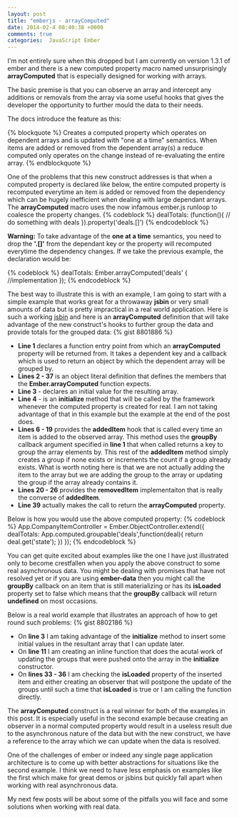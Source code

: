 ```yaml
---
layout: post
title: "emberjs - arrayComputed"
date: 2014-02-4 08:40:38 +0000
comments: true
categories:  JavaScript Ember
---
```

I'm not entirely sure when this dropped but I am currently on version 1.3.1 of ember and there is a new computed property macro named unsurprisingly **arrayComputed** that is especially designed for working with arrays.  

The basic premise is that you can observe an array and intercept any additions or removals from the array via some useful hooks that gives the developer the opportunity to further mould the data to their needs.

The docs introduce the feature as this:

{% blockquote %}
Creates a computed property which operates on dependent arrays and
  is updated with "one at a time" semantics. When items are added or
  removed from the dependent array(s) a reduce computed only operates
  on the change instead of re-evaluating the entire array.
{% endblockquote %}

One of the problems that this new construct addresses is that when a computed property is declared like below, the entire computed property is recomputed everytime an item is added or removed from the dependency which can be hugely inefficient when dealing with large dependant arrays.  The **arrayComputed** macro uses the now infamous ember.js runloop to coalesce the property changes.
{% codeblock %}
dealTotals: (function(){
	// do something with deals
}).property('deals.[]')
{% endcodeblock %} 

**Warning:** To take advantage of the **one at a time** semantics, you need to drop the **'.[]'** from the dependant key or the property will recomputed everytime the dependency changes.  If we take the previous example, the declaration would be:

{% codeblock %}
dealTotals: Ember.arrayComputed('deals' {
	//implementation
});
{% endcodeblock %}

The best way to illustrate this is with an example, I am going to start with a simple example that works great for a throwaway **jsbin** or very small amounts of data but is pretty impractical in a real world application.  Here is such a working <a href="http://jsbin.com/ilosel/39/edit" target="_blank">jsbin</a> and here is an **arrayComputed** definition that will take advantage of the new construct's hooks to further group the data and provide totals for the grouped data:
{% gist 8801886 %}
- **Line 1** declares a function entry point from which an **arrayComputed** property will be returned from.  It takes a dependent key and a callback which is used to return an object by which the dependent array will be grouped by.
- **Lines 2 - 37** is an object literal definition that defines the members that the **Ember.arrayComputed** function expects.
- **Line 3** - declares an initial value for the resulting array.
- **Line 4** - is an **initialize** method that will be called by the framework whenever the computed property is created for real.  I am not taking advantage of that in this example but the example at the end of the post does.
- **Lines 6 - 19** provides the **addedItem** hook that is called every time an item is added to the observed array.  This method uses the **groupBy** callback argument specified in **line 1** that when called returns a key to group the array elements by.  This rest of the **addedItem** method simply creates a group if none exists or increments the count if a group already exists.  What is worth noting here is that we are not actually adding the item to the array but we are adding the group to the array or updating the group if the array already contains it.
- **Lines 20 - 26** provides the **removedItem** implementaiton that is really the converse of **addedItem**.
- **Line 39** actually makes the call to return the **arrayComputed** property.

Below is how you would use the above computed property:
{% codeblock %}
App.CompanyItemController = Ember.ObjectController.extend({
  dealTotals: App.computed.groupable('deals',function(deal){
     return deal.get('state'); 
  })
});
{% endcodeblock %}

You can get quite excited about examples like the one I have just illustrated only to become crestfallen when you apply the above construct to some real asynchronous data.  You might be dealing with promises that have not resolved yet or if you are using **ember-data** then you might call the **groupBy** callback on an item that is still materializing or has its **isLoaded** property set to false which means that the **groupBy** callback will return **undefined** on most occasions.

Below is a real world example that illustrates an approach of how to get round such problems:
{% gist 8802186 %}
- On **line 3** I am taking advantage of the **initialize** method to insert some initial values in the resultant array that I can update later.
- On **line 11** I am creating an inline function that does the acutal work of updating the groups that were pushed onto the array in the **initialize** constructor.
- On **lines 33 - 36** I am checking the **isLoaded** property of the inserted item and either creating an observer that will postpone the update of the groups until such a time that **isLoaded** is true or I am calling the function directly.

The **arrayComputed** construct is a real winner for both of the examples in this post. It is especially useful in the second example because creating an observer in a normal computed property would result in a useless result due to the asynchronous nature of the data but with the new construct, we have a reference to the array which we can update when the data is resolved.

One of the challenges of ember or indeed any single page application architecture is to come up with better abstractions for situations like the second example.  I think we need to have less emphasis on examples like the first which make for great demos or jsbins but quickly fall apart when working with real asynchronous data.

My next few posts will be about some of the pitfalls you will face and some solutions when working with real data.